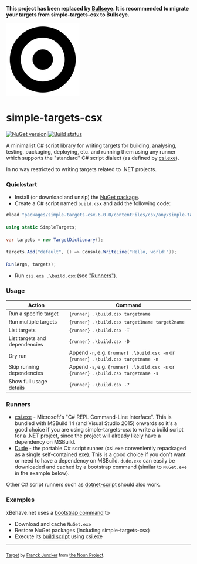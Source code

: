 **This project has been replaced by [Bullseye](https://github.com/adamralph/bullseye). It is recommended to migrate your targets from simple-targets-csx to Bullseye.**

![Icon](/assets/simple-targets-csx.png)

# simple-targets-csx

[![NuGet version](https://img.shields.io/nuget/v/simple-targets-csx.svg?style=flat)](https://www.nuget.org/packages/simple-targets-csx) [![Build status](https://ci.appveyor.com/api/projects/status/cmkx89k0sj0h3ebw/branch/master?svg=true)](https://ci.appveyor.com/project/adamralph/simple-targets-csharp/branch/master)

A minimalist C# script library for writing targets for building, analysing, testing, packaging, deploying, etc. and running them using any runner which supports the "standard" C# script dialect (as defined by [csi.exe](https://msdn.microsoft.com/en-us/magazine/mt614271.aspx)).

In no way restricted to writing targets related to .NET projects.

### Quickstart

* Install (or download and unzip) the [NuGet package](https://www.nuget.org/packages/simple-targets-csx).
* Create a C# script named `build.csx` and add the following code:
```C#
#load "packages/simple-targets-csx.6.0.0/contentFiles/csx/any/simple-targets.csx" // change the path as required

using static SimpleTargets;

var targets = new TargetDictionary();

targets.Add("default", () => Console.WriteLine("Hello, world!"));

Run(Args, targets);
```
* Run `csi.exe .\build.csx` (see ["Runners"](#runners)).

### Usage

| Action                        | Command                                                                             |
|-------------------------------|-------------------------------------------------------------------------------------|
| Run a specific target         | `{runner} .\build.csx targetname`                                                   |
| Run multiple targets          | `{runner} .\build.csx target1name target2name`                                      |
| List targets                  | `{runner} .\build.csx -T`                                                           |
| List targets and dependencies | `{runner} .\build.csx -D`                                                           |
| Dry run                       | Append `-n`, e.g. `{runner} .\build.csx -n` or `{runner} .\build.csx targetname -n` |
| Skip running dependencies     | Append `-s`, e.g. `{runner} .\build.csx -s` or `{runner} .\build.csx targetname -s` |
| Show full usage details       | `{runner} .\build.csx -?`                                                           |

### Runners

* [csi.exe](https://msdn.microsoft.com/en-us/magazine/mt614271.aspx) - Microsoft's "C# REPL Command-Line Interface". This is bundled with MSBuild 14 (and Visual Studio 2015) onwards so it's a good choice if you are using simple-targets-csx to write a build script for a .NET project, since the project will already likely have a dependency on MSBuild.
* [Dude](https://github.com/adamralph/dude) - the portable C# script runner (csi.exe conveniently repackaged as a single self-contained exe). This is a good choice if you don't want or need to have a dependency on MSBuild. `dude.exe` can easily be downloaded and cached by a bootstrap command (similar to `NuGet.exe` in the example below).

Other C# script runners such as [dotnet-script](https://github.com/filipw/dotnet-script) should also work.

### Examples

xBehave.net uses a [bootstrap command](https://github.com/xbehave/xbehave.net/blob/dev/build.cmd) to

* Download and cache `NuGet.exe`
* Restore NuGet packages (including simple-targets-csx)
* Execute its [build script](https://github.com/xbehave/xbehave.net/blob/dev/build.csx) using csi.exe

---

<sub>[Target](https://thenounproject.com/term/target/345443) by [Franck Juncker](https://thenounproject.com/franckjuncker/) from [the Noun Project](https://thenounproject.com/).</sub>

